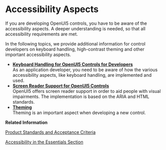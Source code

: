 <!-- loio694b3568fcc94f089ac7515d6fadbd5d -->

# Accessibility Aspects

If you are developing OpenUI5 controls, you have to be aware of the accessibility aspects. A deeper understanding is needed, so that all accessibility requirements are met.

In the following topics, we provide additional information for control developers on keyboard handling, high-contrast theming and other important accessibility aspects.

-   **[Keyboard Handling for OpenUI5 Controls for Developers](keyboard-handling-for-openui5-controls-for-developers-3e631ad.md "As an application developer, you need to be aware of how the various accessibility aspects, like keyboard handling, are implemented and used. ")**  
As an application developer, you need to be aware of how the various accessibility aspects, like keyboard handling, are implemented and used.
-   **[Screen Reader Support for OpenUI5 Controls](screen-reader-support-for-openui5-controls-3853db3.md "OpenUI5 offers screen reader support in order to aid people with visual impairments. The implementation is based on the ARIA and HTML standards.")**  
OpenUI5 offers screen reader support in order to aid people with visual impairments. The implementation is based on the ARIA and HTML standards.
-   **[Theming](theming-37c3392.md "Theming is an important aspect when developing a new control.")**  
Theming is an important aspect when developing a new control.

**Related Information**  


[Product Standards and Acceptance Criteria](product-standards-and-acceptance-criteria-bafc686.md "To be of high quality and usable in mission-critical business software, OpenUI5 needs to fulfill specific product standards and acceptance criteria. While these are not directly related to code conventions, the most important standards and criteria are mentioned here, because new code needs to fulfill these requirements.")

[Accessibility in the Essentials Section](../04_Essentials/accessibility-322f55d.md "Accessibility in the Essentials Section")

